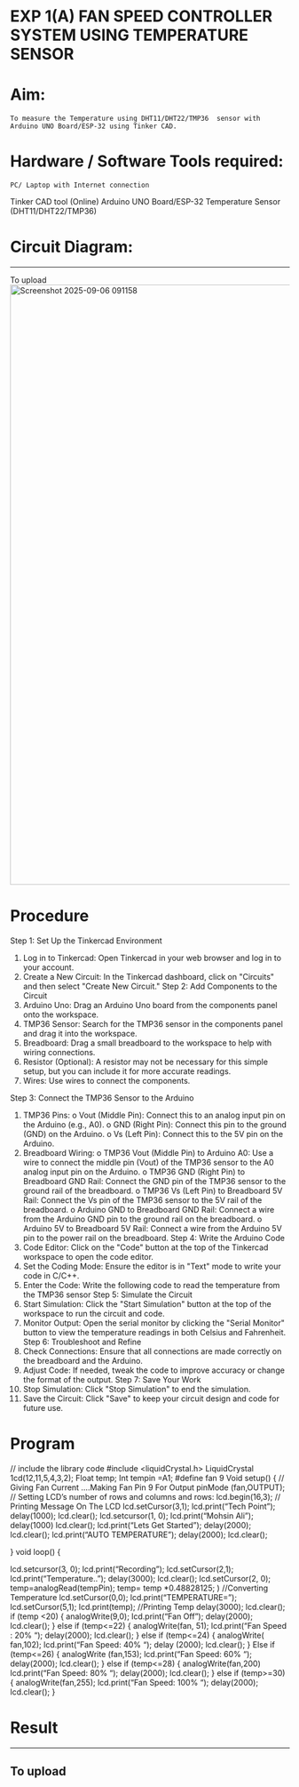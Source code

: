 # EXP 1(A) FAN SPEED CONTROLLER SYSTEM USING TEMPERATURE SENSOR

# Aim:
	To measure the Temperature using DHT11/DHT22/TMP36  sensor with Arduino UNO Board/ESP-32 using Tinker CAD.

# Hardware / Software Tools required:
	PC/ Laptop with Internet connection
  Tinker CAD tool (Online)
	Arduino UNO Board/ESP-32
	Temperature Sensor (DHT11/DHT22/TMP36)

# Circuit Diagram:

---
To upload
<img width="1920" height="1080" alt="Screenshot 2025-09-06 091158" src="https://github.com/user-attachments/assets/d043097c-484c-4951-8bbb-704f09c9ad6c" />


# Procedure

Step 1: Set Up the Tinkercad Environment
1.	Log in to Tinkercad: Open Tinkercad in your web browser and log in to your account.
2.	Create a New Circuit: In the Tinkercad dashboard, click on "Circuits" and then select "Create New Circuit."
Step 2: Add Components to the Circuit
1.	Arduino Uno: Drag an Arduino Uno board from the components panel onto the workspace.
2.	TMP36 Sensor: Search for the TMP36 sensor in the components panel and drag it into the workspace.
3.	Breadboard: Drag a small breadboard to the workspace to help with wiring connections.
4.	Resistor (Optional): A resistor may not be necessary for this simple setup, but you can include it for more accurate readings.
5.	Wires: Use wires to connect the components.

Step 3: Connect the TMP36 Sensor to the Arduino
1.	TMP36 Pins:
o	Vout (Middle Pin): Connect this to an analog input pin on the Arduino (e.g., A0).
o	GND (Right Pin): Connect this pin to the ground (GND) on the Arduino.
o	Vs (Left Pin): Connect this to the 5V pin on the Arduino.
2.	Breadboard Wiring:
o	TMP36 Vout (Middle Pin) to Arduino A0: Use a wire to connect the middle pin (Vout) of the TMP36 sensor to the A0 analog input pin on the Arduino.
o	TMP36 GND (Right Pin) to Breadboard GND Rail: Connect the GND pin of the TMP36 sensor to the ground rail of the breadboard.
o	TMP36 Vs (Left Pin) to Breadboard 5V Rail: Connect the Vs pin of the TMP36 sensor to the 5V rail of the breadboard.
o	Arduino GND to Breadboard GND Rail: Connect a wire from the Arduino GND pin to the ground rail on the breadboard.
o	Arduino 5V to Breadboard 5V Rail: Connect a wire from the Arduino 5V pin to the power rail on the breadboard.
Step 4: Write the Arduino Code
1.	Code Editor: Click on the "Code" button at the top of the Tinkercad workspace to open the code editor.
2.	Set the Coding Mode: Ensure the editor is in "Text" mode to write your code in C/C++.
3.	Enter the Code: Write the following code to read the temperature from the TMP36 sensor
Step 5: Simulate the Circuit
1.	Start Simulation: Click the "Start Simulation" button at the top of the workspace to run the circuit and code.
2.	Monitor Output: Open the serial monitor by clicking the "Serial Monitor" button to view the temperature readings in both Celsius and Fahrenheit.
Step 6: Troubleshoot and Refine
1.	Check Connections: Ensure that all connections are made correctly on the breadboard and the Arduino.
2.	Adjust Code: If needed, tweak the code to improve accuracy or change the format of the output.
Step 7: Save Your Work
1.	Stop Simulation: Click "Stop Simulation" to end the simulation.
2.	Save the Circuit: Click "Save" to keep your circuit design and code for future use.


# Program

//  include the library code
#include <liquidCrystal.h>
LiquidCrystal 1cd(12,11,5,4,3,2);
Float temp;
Int tempin =A1;
#define fan 9
Void setup()   {
// Giving Fan Current ….Making Fan Pin 9 For Output
pinMode (fan,OUTPUT);
// Setting LCD’s number of rows and columns and rows:
lcd.begin(16,3);
// Printing Message On The LCD
lcd.setCursor(3,1);
lcd.print(“Tech Point”);
delay(1000);
lcd.clear();
lcd.setcursor(1,  0);
lcd.print(“Mohsin Ali”);
delay(1000)
lcd.clear();
lcd.print(“Lets Get Started”);
delay(2000);
lcd.clear();
lcd.print(“AUTO TEMPERATURE”);
delay(2000);
lcd.clear();

}
void loop()
{

lcd.setcursor(3,  0);
lcd.print(“Recording”);
lcd.setCursor(2,1);
lcd.print(“Temperature..”);
delay(3000);
lcd.clear();
lcd.setCursor(2, 0);
temp=analogRead(tempPin);
temp= temp *0.48828125; )  //Converting  Temperature
lcd.setCursor(0,0);
lcd.print(“TEMPERATURE=”);
lcd.setCursor(5,1);
lcd.print(temp);          //Printing  Temp
delay(3000);
lcd.clear();
if (temp <20)
{
analogWrite(9,0);
lcd.print(“Fan  Off”);
delay(2000);
lcd.clear();
}
else if (temp<=22)
{
analogWrite(fan, 51);
lcd.print(“Fan  Speed : 20%  “);
delay(2000);
lcd.clear();
}
else if (temp<=24)
{
analogWrite( fan,102);
lcd.print(“Fan Speed: 40%  “);
delay (2000);
lcd.clear();
}
Else if (temp<=26)
{
analogWrite (fan,153);
lcd.print(“Fan Speed: 60%  “);
delay(2000);
lcd.clear();
}
else if (temp<=28)
{
analogWrite(fan,200)
lcd.print(“Fan Speed: 80%  “);
delay(2000);
lcd.clear();
}
else if (temp>=30)
{
analogWrite(fan,255);
lcd.print(“Fan Speed: 100%  “);
delay(2000);
lcd.clear();
}
# Result

---
To upload
--
